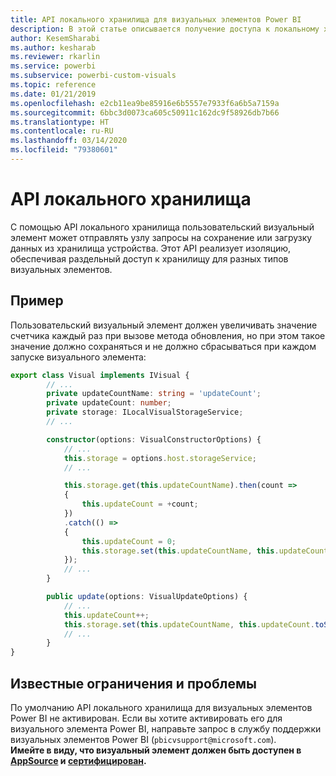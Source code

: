 ```yaml
---
title: API локального хранилища для визуальных элементов Power BI
description: В этой статье описывается получение доступа к локальному хранилищу браузера с использованием API визуальных элементов Power BI
author: KesemSharabi
ms.author: kesharab
ms.reviewer: rkarlin
ms.service: powerbi
ms.subservice: powerbi-custom-visuals
ms.topic: reference
ms.date: 01/21/2019
ms.openlocfilehash: e2cb11ea9be85916e6b5557e7933f6a6b5a7159a
ms.sourcegitcommit: 6bbc3d0073ca605c50911c162dc9f58926db7b66
ms.translationtype: HT
ms.contentlocale: ru-RU
ms.lasthandoff: 03/14/2020
ms.locfileid: "79380601"
---
```

# <a name="local-storage-api"></a>API локального хранилища

С помощью API локального хранилища пользовательский визуальный элемент может отправлять узлу запросы на сохранение или загрузку данных из хранилища устройства. Этот API реализует изоляцию, обеспечивая раздельный доступ к хранилищу для разных типов визуальных элементов.

## <a name="sample"></a>Пример

Пользовательский визуальный элемент должен увеличивать значение счетчика каждый раз при вызове метода обновления, но при этом такое значение должно сохраняться и не должно сбрасываться при каждом запуске визуального элемента:

```typescript
export class Visual implements IVisual {
        // ...
        private updateCountName: string = 'updateCount';
        private updateCount: number;
        private storage: ILocalVisualStorageService;
        // ...

        constructor(options: VisualConstructorOptions) {
            // ...
            this.storage = options.host.storageService;
            // ...

            this.storage.get(this.updateCountName).then(count =>
            {
                this.updateCount = +count;
            })
            .catch(() =>
            {
                this.updateCount = 0;
                this.storage.set(this.updateCountName, this.updateCount.toString());
            });
            // ...
        }

        public update(options: VisualUpdateOptions) {
            // ...
            this.updateCount++;
            this.storage.set(this.updateCountName, this.updateCount.toString());
            // ...
        }
}
```

## <a name="known-limitations-and-issues"></a>Известные ограничения и проблемы

По умолчанию API локального хранилища для визуальных элементов Power BI не активирован. Если вы хотите активировать его для визуального элемента Power BI, направьте запрос в службу поддержки визуальных элементов Power BI (`pbicvsupport@microsoft.com`).  
**Имейте в виду, что визуальный элемент должен быть доступен в [AppSource](https://appsource.microsoft.com/en-us/marketplace/apps?product=power-bi-visuals) и [сертифицирован](https://powerbi.microsoft.com/en-us/documentation/powerbi-custom-visuals-certified/).**
